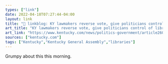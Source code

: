 ```yaml
---
types: ["link"]
date: 2022-04-18T07:27:44-04:00
layout: link
title: "🔗 linkblog: KY lawmakers reverse vote, give politicians control of libraries | Lexington Herald Leader'"
art_title: "KY lawmakers reverse vote, give politicians control of libraries | Lexington Herald Leader"
art_link: "https://www.kentucky.com/news/politics-government/article260428187.html"
sources: ["kentucky.com"]
tags: ["Kentucky","Kentucky General Assembly","libraries"]
---
```

Grumpy about this this morning.
